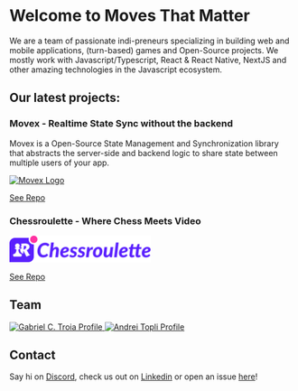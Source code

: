 # Welcome to Moves That Matter

We are a team of passionate indi-preneurs specializing in building web and mobile applications, (turn-based) games and Open-Source projects. 
We mostly work with Javascript/Typescript, React & React Native, NextJS and other amazing technologies in the Javascript ecosystem.

## Our latest projects:

### Movex - Realtime State Sync without the backend

Movex is a Open-Source State Management and Synchronization library that abstracts the server-side and backend logic to share state between multiple users of your app.

<a href="https://github.com/movesthatmatter/movex">
  <picture width="500">
    <source media="(prefers-color-scheme: dark)" srcset="https://user-images.githubusercontent.com/2099521/242976583-54e2af34-47d1-4152-8d11-ee79c73e2439.png" width="300">
    <img alt="Movex Logo" src="https://user-images.githubusercontent.com/2099521/242975504-a6faa334-a6b3-44b4-bf40-6ffcd27d9c08.png" width="300">
  </picture>
</a>

[See Repo](https://github.com/movesthatmatter/movex)

### Chessroulette - Where Chess Meets Video
<a href="https://partner.chessroulette.live">
  <picture width="500">
    <source media="(prefers-color-scheme: dark)" srcset="https://raw.githubusercontent.com/movesthatmatter/chessroulette-web/master/src/components/Logo/assets/Logo_light_full.svg" width="250">
    <img alt="Chessroulette Logo" src="https://raw.githubusercontent.com/movesthatmatter/chessroulette-web/master/src/components/Logo/assets/Logo_dark_full.svg" width="250">
  </picture>
</a>

[See Repo](https://github.com/movesthatmatter/chessroulette-web)


## Team

<span>
  <a href="https://github.com/gabrielctroia">
  <img alt="Gabriel C. Troia Profile" src="https://avatars.githubusercontent.com/u/2099521?v=4" width="100" style="border-radius: 1000">
  </a>
</span>
<span>
  <a href="https://github.com/andreitopli">
  <img alt="Andrei Topli Profile" src="https://avatars.githubusercontent.com/u/159394?v=4" width="100" style="border-radius: 1000">
  </a>
</span>

## Contact
Say hi on [Discord](https://discord.gg/N8k447EmBh), check us out on [Linkedin](https://www.linkedin.com/company/moves-that-matter-llc) or open an issue [here](https://github.com/movesthatmatter/.github/issues)!
